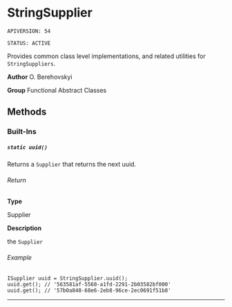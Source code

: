 # StringSupplier

`APIVERSION: 54`

`STATUS: ACTIVE`

Provides common class level implementations, and related utilities for `StringSuppliers`.


**Author** O. Berehovskyi


**Group** Functional Abstract Classes

## Methods
### Built-Ins
##### `static uuid()`

Returns a `Supplier` that returns the next uuid.

###### Return

**Type**

Supplier

**Description**

the `Supplier`

###### Example
```apex
ISupplier uuid = StringSupplier.uuid();
uuid.get(); // '563581af-5560-a1fd-2291-2b03582bf000'
uuid.get(); // '57b0a848-68e6-2eb8-96ce-2ec0691f51b8'
```

---
